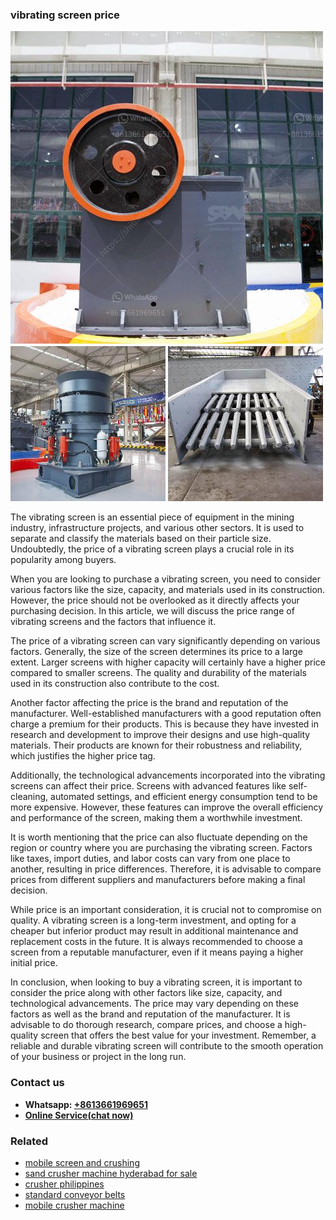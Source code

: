 <h3>vibrating screen price</h3><img src='1702952808.jpg' alt=''><p>The vibrating screen is an essential piece of equipment in the mining industry, infrastructure projects, and various other sectors. It is used to separate and classify the materials based on their particle size. Undoubtedly, the price of a vibrating screen plays a crucial role in its popularity among buyers.</p><p>When you are looking to purchase a vibrating screen, you need to consider various factors like the size, capacity, and materials used in its construction. However, the price should not be overlooked as it directly affects your purchasing decision. In this article, we will discuss the price range of vibrating screens and the factors that influence it.</p><p>The price of a vibrating screen can vary significantly depending on various factors. Generally, the size of the screen determines its price to a large extent. Larger screens with higher capacity will certainly have a higher price compared to smaller screens. The quality and durability of the materials used in its construction also contribute to the cost.</p><p>Another factor affecting the price is the brand and reputation of the manufacturer. Well-established manufacturers with a good reputation often charge a premium for their products. This is because they have invested in research and development to improve their designs and use high-quality materials. Their products are known for their robustness and reliability, which justifies the higher price tag.</p><p>Additionally, the technological advancements incorporated into the vibrating screens can affect their price. Screens with advanced features like self-cleaning, automated settings, and efficient energy consumption tend to be more expensive. However, these features can improve the overall efficiency and performance of the screen, making them a worthwhile investment.</p><p>It is worth mentioning that the price can also fluctuate depending on the region or country where you are purchasing the vibrating screen. Factors like taxes, import duties, and labor costs can vary from one place to another, resulting in price differences. Therefore, it is advisable to compare prices from different suppliers and manufacturers before making a final decision.</p><p>While price is an important consideration, it is crucial not to compromise on quality. A vibrating screen is a long-term investment, and opting for a cheaper but inferior product may result in additional maintenance and replacement costs in the future. It is always recommended to choose a screen from a reputable manufacturer, even if it means paying a higher initial price.</p><p>In conclusion, when looking to buy a vibrating screen, it is important to consider the price along with other factors like size, capacity, and technological advancements. The price may vary depending on these factors as well as the brand and reputation of the manufacturer. It is advisable to do thorough research, compare prices, and choose a high-quality screen that offers the best value for your investment. Remember, a reliable and durable vibrating screen will contribute to the smooth operation of your business or project in the long run.</p><h3>Contact us</h3><ul><li><strong>Whatsapp:&nbsp;<a href="https://wa.me/8613661969651">+8613661969651</a></strong></li><li><a href="https://swt.shibang-china.com/?git&amp;zhl&amp;vibrating screen price"><strong>Online Service(chat now)</strong></a></li></ul><h3>Related</h3><ul><li><a href='mobile screen and crushing.md'>mobile screen and crushing</a></li><li><a href='sand crusher machine hyderabad for sale.md'>sand crusher machine hyderabad for sale</a></li><li><a href='crusher philippines.md'>crusher philippines</a></li><li><a href='standard conveyor belts.md'>standard conveyor belts</a></li><li><a href='mobile crusher machine.md'>mobile crusher machine</a></li></ul>